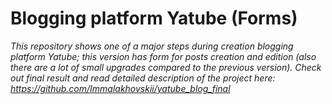 # Blogging platform Yatube (Forms) #
*This repository shows one of a major steps during creation blogging platform Yatube; this version has form for posts creation and edition (also there are a lot of small upgrades compared to the previous version). Check out final result and read detailed description of the project here: https://github.com/Immalakhovskii/yatube_blog_final*